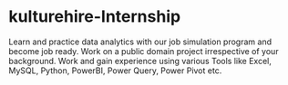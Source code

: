 # kulturehire-Internship
Learn and practice data analytics with our job simulation program and become job ready. Work on a public domain project irrespective of your background. Work and gain experience using various Tools like Excel, MySQL, Python, PowerBI, Power Query, Power Pivot etc.
